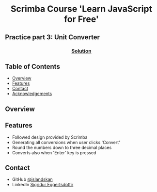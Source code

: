 <h1 align="center">Scrimba Course 'Learn JavaScript for Free'</h1>
<h2>Practice part 3: Unit Converter</h2>

<div align="center">
  <h3>
    <a href="https://islandskan-unit-converter.netlify.app/" target="_blank>
      Demo
    </a>
    <span> | </span>
    <a href="https://github.com/islandskan/scrimba-learn-javascript-unit-converter">
      Solution
    </a>
  </h3>
</div>

<!-- TABLE OF CONTENTS -->

## Table of Contents

-   [Overview](#overview)
-   [Features](#features)
-   [Contact](#contact)
-   [Acknowledgements](#acknowledgements)

<!-- OVERVIEW -->

## Overview

## Features

<!-- List the features of your application or follow the template. Don't share the figma file here :) -->

-   Followed design provided by Scrimba
-   Generating all conversions when user clicks 'Convert'
-   Round the numbers down to three decimal places
-   Converts also when 'Enter' key is pressed

## Contact

-   GitHub [@islandskan](https://github.com/islandskan)
-   LinkedIn [Sigridur Eggertsdottir](https://www.linkedin.com/in/sigridureggertsdottir/)
